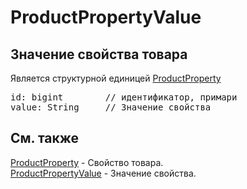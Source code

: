 # ProductPropertyValue
## Значение свойства товара
Является структурной единицей [ProductProperty](ProductProperty.md)
<pre>
id: bigint        // идентификатор, примари    
value: String     // Значение свойства
</pre>
## Cм. также
[ProductProperty](ProductProperty.md) - Свойство товара.   
[ProductPropertyValue](ProductPropertyValue.md) - Значение свойства. 